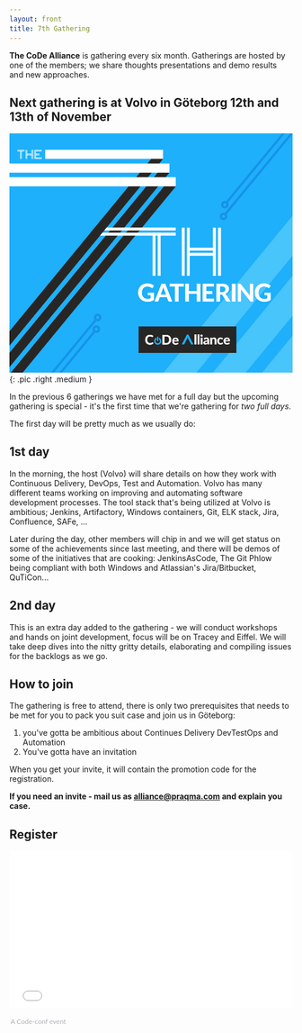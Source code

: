 ```yaml
---
layout: front
title: 7th Gathering
---
```


**The CoDe Alliance** is gathering every six month. Gatherings are  hosted by one of the members; we share thoughts presentations and demo results and new approaches.

## Next gathering is at Volvo in Göteborg 12th and 13th of November

![Alliance Chat](/images/7th-gathering-v3.jpg){: .pic .right .medium }

In the previous 6 gatherings we have met for a full day but the upcoming gathering is special - it's the first time that we're gathering for _two full days_.

The first day will be pretty much as we usually do:

## 1st day

In the morning, the host (Volvo) will share details on how they work with Continuous Delivery, DevOps, Test and Automation. Volvo has many different teams working on improving and automating software development processes. The tool stack that's being utilized at Volvo is ambitious; Jenkins, Artifactory, Windows containers, Git, ELK stack, Jira, Confluence, SAFe, ...

Later during the day, other members will chip in and we will get status on some of the achievements since last meeting, and there will be demos of some of the initiatives that are cooking: JenkinsAsCode, The Git Phlow being compliant with both Windows and Atlassian's Jira/Bitbucket, QuTiCon...

## 2nd day

This is an extra day added to the gathering - we will conduct workshops and hands on joint development, focus will be on Tracey and Eiffel. We will take deep dives into the nitty gritty details, elaborating and compiling issues for the backlogs as we go.

## How to join

The gathering is free to attend, there is only two prerequisites that needs to be met for you to pack you suit case and join us in Göteborg:

1. you've gotta be ambitious about Continues Delivery DevTestOps and Automation
2. You've gotta have an invitation

When you get your invite, it will contain the promotion code for  the registration.

**If you need an invite - mail us as [alliance@praqma.com](mailto:alliance@praqma.com) and explain you case.**

## Register

<div style="width:100%; text-align:left;"><iframe src="//eventbrite.co.uk/tickets-external?eid=37122456266&ref=etckt" frameborder="0" height="280" width="100%" vspace="0" hspace="0" marginheight="5" marginwidth="5" scrolling="auto" allowtransparency="true"></iframe><div style="font-family: 'Lato', Helvetica, Arial; font-size:12px; padding:10px 0 5px; margin:2px; width:100%; text-align:left;" ><a class="powered-by-eb" style="color: #ADB0B6; text-decoration: none;" target="_blank" href="http://www.code-conf.com/code-alliance-seven/">A Code-conf event</a></div></div>
